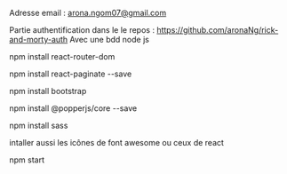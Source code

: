 Adresse email : arona.ngom07@gmail.com 

Partie authentification dans le le repos : https://github.com/aronaNg/rick-and-morty-auth
Avec une bdd node js

npm install react-router-dom

npm install react-paginate --save

npm install bootstrap

npm install @popperjs/core --save

npm install sass

intaller aussi les icônes de font awesome
ou ceux de react

npm start

